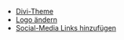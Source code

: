
  - [Divi-Theme](./00_teaser.md) 
  - [Logo ändern](./01_change_your_logo.md) 
  - [Social-Media Links hinzufügen](./02_edit_social_media_profiles.md) 
